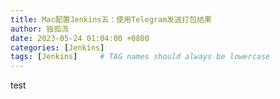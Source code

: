 ```yaml
---
title: Mac配置Jenkins五：使用Telegram发送打包结果
author: 独孤流
date: 2023-05-24 01:04:00 +0800
categories: [Jenkins]
tags: [Jenkins]     # TAG names should always be lowercase
---
```


test